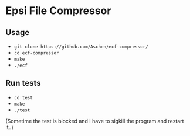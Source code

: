 # Epsi File Compressor

## Usage

 - ```git clone https://github.com/Aschen/ecf-compressor/```
 - ```cd ecf-compressor```
 - ```make```
 - ```./ecf```

## Run tests

 - ```cd test```
 - ```make```
 - ```./test```

(Sometime the test is blocked and I have to sigkill the program and restart it..)

